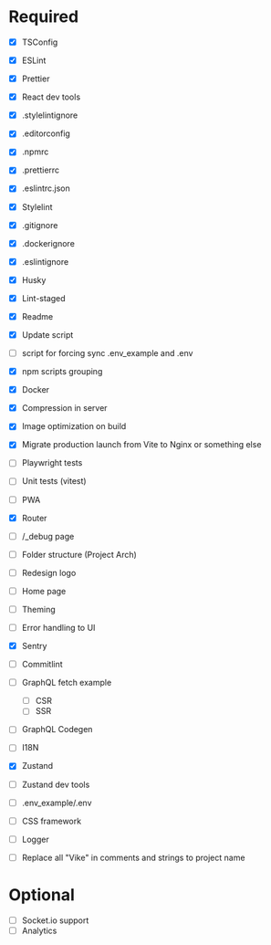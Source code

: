 # Required

- [x] TSConfig
- [x] ESLint
- [x] Prettier
- [x] React dev tools
- [x] .stylelintignore
- [x] .editorconfig
- [x] .npmrc
- [x] .prettierrc
- [x] .eslintrc.json
- [x] Stylelint
- [x] .gitignore
- [x] .dockerignore
- [x] .eslintignore
- [x] Husky
- [x] Lint-staged

- [x] Readme
- [x] Update script
- [ ] script for forcing sync .env_example and .env
- [x] npm scripts grouping

- [x] Docker
- [x] Compression in server
- [x] Image optimization on build
- [x] Migrate production launch from Vite to Nginx or something else
- [ ] Playwright tests
- [ ] Unit tests (vitest)
- [ ] PWA

- [x] Router
- [ ] /\_debug page
- [ ] Folder structure (Project Arch)

- [ ] Redesign logo
- [ ] Home page
- [ ] Theming
- [ ] Error handling to UI

- [x] Sentry
- [ ] Commitlint

- [ ] GraphQL fetch example
  - [ ] CSR
  - [ ] SSR
- [ ] GraphQL Codegen

- [ ] I18N

- [x] Zustand
- [ ] Zustand dev tools
- [ ] .env_example/.env
- [ ] CSS framework
- [ ] Logger
- [ ] Replace all "Vike" in comments and strings to project name

# Optional

- [ ] Socket.io support
- [ ] Analytics
